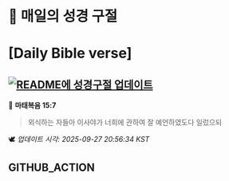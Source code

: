 # 🙏 매일의 성경 구절
# [Daily Bible verse]
## [![README에 성경구절 업데이트](https://github.com/DONGSUKA/first_test/actions/workflows/update-readme-bible.yml/badge.svg)](https://github.com/DONGSUKA/first_test/actions/workflows/update-readme-bible.yml)
<!-- START_BIBLE_VERSE -->
📖 **마태복음 15:7**
> 외식하는 자들아 이사야가 너희에 관하여 잘 예언하였도다 일렀으되

🕊️ _업데이트 시각: 2025-09-27 20:56:34 KST_
  <!-- END_BIBLE_VERSE -->
## GITHUB_ACTION
